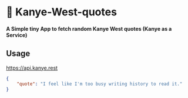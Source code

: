# 🌊 Kanye-West-quotes


#### A Simple tiny App to fetch random Kanye West quotes (Kanye as a Service)

## Usage
https://api.kanye.rest

```json
{
    "quote": "I feel like I'm too busy writing history to read it."
}
```

